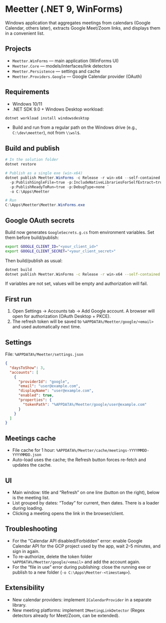 # Meetter (.NET 9, WinForms)

Windows application that aggregates meetings from calendars (Google Calendar, others later), extracts Google Meet/Zoom links, and displays them in a convenient list.

## Projects
- `Meetter.WinForms` — main application (WinForms UI)
- `Meetter.Core` — models/interfaces/link detectors
- `Meetter.Persistence` — settings and cache
- `Meetter.Providers.Google` — Google Calendar provider (OAuth)

## Requirements
- Windows 10/11
- .NET SDK 9.0 + Windows Desktop workload:
```powershell
dotnet workload install windowsdesktop
```
- Build and run from a regular path on the Windows drive (e.g., `C:\dev\meetter`), not from `\\wsl$`.

## Build and publish
```powershell
# In the solution folder
dotnet restore

# Publish as a single exe (win-x64)
dotnet publish Meetter.WinForms -c Release -r win-x64 --self-contained true `
  -p:PublishSingleFile=true -p:IncludeNativeLibrariesForSelfExtract=true `
  -p:PublishReadyToRun=true -p:DebugType=none `
  -o C:\Apps\Meetter

# Run
C:\Apps\Meetter\Meetter.WinForms.exe
```

## Google OAuth secrets
Build now generates `GoogleSecrets.g.cs` from environment variables. Set them before build/publish:

```bash
export GOOGLE_CLIENT_ID="<your_client_id>"
export GOOGLE_CLIENT_SECRET="<your_client_secret>"
```

Then build/publish as usual:

```bash
dotnet build
dotnet publish Meetter.WinForms -c Release -r win-x64 --self-contained true -p:PublishSingleFile=true
```

If variables are not set, values will be empty and authorization will fail.

## First run
1. Open Settings → Accounts tab → Add Google account. A browser will open for authorization (OAuth Desktop + PKCE).
2. The refresh token will be saved to `%APPDATA%/Meetter/google/<email>` and used automatically next time.

## Settings
File: `%APPDATA%/Meetter/settings.json`
```json
{
  "daysToShow": 3,
  "accounts": [
    {
      "providerId": "google",
      "email": "user@example.com",
      "displayName": "user@example.com",
      "enabled": true,
      "properties": {
        "tokenPath": "%APPDATA%/Meetter/google/user@example.com"
      }
    }
  ]
}
```

## Meetings cache
- File cache for 1 hour: `%APPDATA%/Meetter/cache/meetings-YYYYMMDD-YYYYMMDD.json`
- Auto-load uses the cache; the Refresh button forces re-fetch and updates the cache.

## UI
- Main window: title and “Refresh” on one line (button on the right), below is the meeting list.
- List grouped by dates: “Today” for current, then dates. There is a loader during loading.
- Clicking a meeting opens the link in the browser/client.

## Troubleshooting
- For the “Calendar API disabled/Forbidden” error: enable Google Calendar API for the GCP project used by the app, wait 2–5 minutes, and sign in again.
- To re-authorize, delete the token folder `%APPDATA%/Meetter/google/<email>` and add the account again.
- For the “file in use” error during publishing: close the running exe or publish to a new folder (`-o C:\Apps\Meetter-<timestamp>`).

## Extensibility
- New calendar providers: implement `ICalendarProvider` in a separate library.
- New meeting platforms: implement `IMeetingLinkDetector` (Regex detectors already for Meet/Zoom, can be extended).
